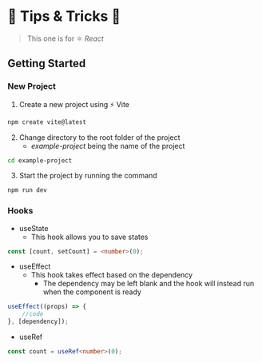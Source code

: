 # 🍆 Tips & Tricks 🎃

> This one is for ⚛️ *React*


## Getting Started

### New Project

1. Create a new project using ⚡ Vite
```sh
npm create vite@latest
```
2. Change directory to the root folder of the project
    - *example-project* being the name of the project
```sh
cd example-project
```
3. Start the project by running the command
```sh
npm run dev
```

### Hooks

- useState
    - This hook allows you to save states
```ts
const [count, setCount] = <number>(0);
```

- useEffect
    - This hook takes effect based on the dependency
        - The dependency may be left blank and the hook will instead run when the component is ready
```js
useEffect((props) => {
    //code
}, [dependency]);
```

- useRef
```ts
const count = useRef<number>(0);
```
